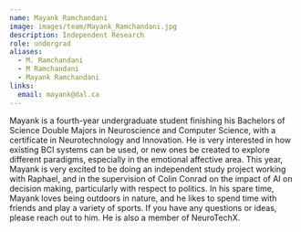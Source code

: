 ```yaml
---
name: Mayank Ramchandani
image: images/team/Mayank_Ramchandani.jpg
description: Independent Research
role: undergrad
aliases:
  - M. Ramchandani
  - M Ramchandani
  - Mayank Ramchandani
links:
  email: mayank@dal.ca
---
```


Mayank is a fourth-year undergraduate student finishing his Bachelors of Science Double Majors in Neuroscience and Computer Science, with a certificate in Neurotechnology and Innovation. He is very interested in how existing BCI systems can be used, or new ones be created to explore different paradigms, especially in the emotional affective area. This year, Mayank is very excited to be doing an independent study project working with Raphael, and in the supervision of Colin Conrad on the impact of AI on decision making, particularly with respect to politics. In his spare time, Mayank loves being outdoors in nature, and he likes to spend time with friends and play a variety of sports. If you have any questions or ideas, please reach out to him. He is also a member of NeuroTechX.